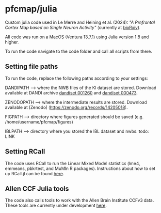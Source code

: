 # pfcmap/julia


Custom julia code used in Le Merre and Heining et al. (2024): *"A Prefrontal Cortex Map based on Single Neuron Activity"* (currently at [bioRxiv](https://doi.org/10.1101/2024.11.06.622308)).

All code was run on a MacOS (Ventura 13.7.1) using Julia version 1.8 and higher.

To run the code navigate to the code folder and call all scripts from there.


## Setting file paths

To run the code, replace the following paths according to your settings:

DANDIPATH --> where the NWB files of the KI dataset are stored. Download available at DANDI archive [dandiset 001260](https://dandiarchive.org/dandiset/001260) and [dandiset 000473](https://dandiarchive.org/dandiset/000473).

ZENODOPATH --> where the intermediate results are stored. Download available at [Zenodo] (https://zenodo.org/records/14205018).

FIGPATH --> directory where figures generated should be saved (e.g. /home/username/pfcmap/figures)

IBLPATH --> directory where you stored the IBL dataset and nwbs. todo: LINK


## Setting RCall

The code uses RCall to run the Linear Mixed Model statistics (lme4, emmeans, pbkrtest, and MuMIn R packages). Instructions about how to set up RCall.jl can be found [here](https://github.com/JuliaInterop/RCall.jl).



## Allen CCF Julia tools

The code also calls tools to work with the Allen Brain Institute CCFv3 data. These tools are currently under development [here](https://github.com/PierreLeMerre/allenCCF_julia).